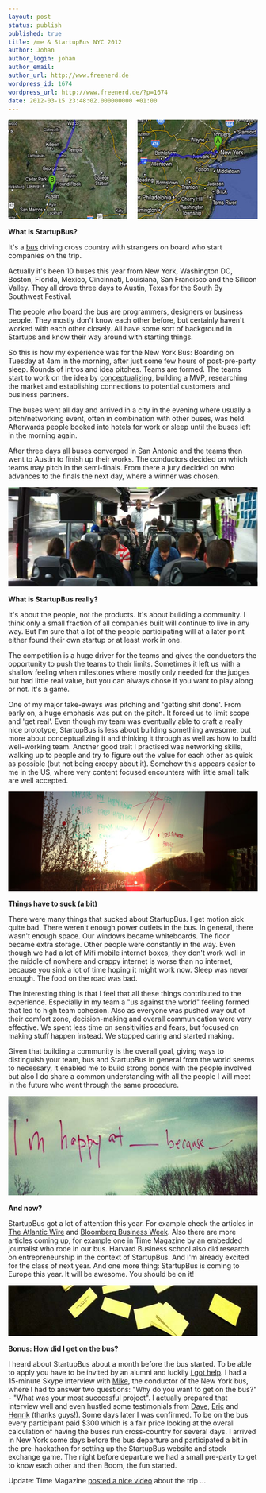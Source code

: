 ```yaml
---
layout: post
status: publish
published: true
title: /me & StartupBus NYC 2012
author: Johan
author_login: johan
author_email:
author_url: http://www.freenerd.de
wordpress_id: 1674
wordpress_url: http://www.freenerd.de/?p=1674
date: 2012-03-15 23:48:02.000000000 +01:00
---
```

<img src="/assets/austinnyc2012-1.jpg" alt="" title="startupbus" width="600" height="200" class="aligncenter size-full wp-image-1677" />

<strong>What is StartupBus?</strong>

It's a <a href="http://startupbus.com/">bus</a> driving cross country with strangers on board who start companies on the trip.

Actually it's been 10 buses this year from New York, Washington DC, Boston, Florida, Mexico, Cincinnati, Louisiana, San Francisco and the Silicon Valley. They all drove three days to Austin, Texas for the South By Southwest Festival.

The people who board the bus are programmers, designers or business people. They mostly don't know each other before, but certainly haven't worked with each other closely. All have some sort of background in Startups and know their way around with starting things.

So this is how my experience was for the New York Bus: Boarding on Tuesday at 4am in the morning, after just some few hours of post-pre-party sleep. Rounds of intros and idea pitches. Teams are formed. The teams start to work on the idea by <a href="http://www.businessmodelgeneration.com/">conceptualizing</a>, building a MVP, researching the market and establishing connections to potential customers and business partners.

The buses went all day and arrived in a city in the evening where usually a pitch/networking event, often in combination with other buses, was held. Afterwards people booked into hotels for work or sleep until the buses left in the morning again.

After three days all buses converged in San Antonio and the teams then went to Austin to finish up their works. The conductors decided on which teams may pitch in the semi-finals. From there a jury decided on who advances to the finals the next day, where a winner was chosen.
 
<img src="/assets/buspeople.jpg" alt="" title="buspeople" width="600" height="200" class="aligncenter size-full wp-image-1679" />

<strong>What is StartupBus really?</strong>

It's about the people, not the products. It's about building a community. I think only a small fraction of all companies built will continue to live in any way. But I'm sure that a lot of the people participating will at a later point either found their own startup or at least work in one.

The competition is a huge driver for the teams and gives the conductors the opportunity to push the teams to their limits. Sometimes it left us with a shallow feeling when milestones where mostly only needed for the judges but had little real value, but you can always chose if you want to play along or not. It's a game.

One of my major take-aways was pitching and 'getting shit done'. From early on, a huge emphasis was put on the pitch. It forced us to limit scope and 'get real'. Even though my team was eventually able to craft a really nice prototype, StartupBus is less about building something awesome, but more about conceptualizing it and thinking it through as well as how to build well-working team. Another good trait I practised was networking skills, walking up to people and try to figure out the value for each other as quick as possible (but not being creepy about it). Somehow this appears easier to me in the US, where very content focused encounters with little small talk are well accepted.

<img src="/assets/windows.jpg" alt="" title="windows" width="600" height="200" class="aligncenter size-full wp-image-1680" />

<strong>Things have to suck (a bit)</strong>

There were many things that sucked about StartupBus. I get motion sick quite bad. There weren't enough power outlets in the bus. In general, there wasn't enough space. Our windows became whiteboards. The floor became extra storage. Other people were constantly in the way. Even though we had a lot of Mifi mobile internet boxes, they don't work well in the middle of nowhere and crappy internet is worse than no internet, because you sink a lot of time hoping it might work now. Sleep was never enough. The food on the road was bad.

The interesting thing is that I feel that all these things contributed to the experience. Especially in my team a "us against the world" feeling formed that led to high team cohesion. Also as everyone was pushed way out of their comfort zone, decision-making and overall communication were very effective. We spent less time on sensitivities and fears, but focused on making stuff happen instead. We stopped caring and started making.

Given that building a community is the overall goal, giving ways to distinguish your team, bus and StartupBus in general from the world seems to necessary, it enabled me to build strong bonds with the people involved but also I do share a common understanding with all the people I will meet in the future who went through the same procedure.

<img src="/assets/now.jpg" alt="" title="now" width="600" height="200" class="aligncenter size-full wp-image-1682" />

<strong>And now?</strong>

StartupBus got a lot of attention this year. For example check the articles in <a href="http://www.theatlanticwire.com/entertainment/2012/03/happiness-bus-sxsw/49676/">The Atlantic Wire</a> and <a href="http://www.businessweek.com/articles/2012-03-07/hitching-a-ride-on-an-startupbus-bound-for-sxsw">Bloomberg Business Week</a>. Also there are more articles coming up, for example one in Time Magazine by an embedded journalist who rode in our bus. Harvard Business school also did research on entrepreneurship in the context of StartupBus. And I'm already excited for the class of next year. And one more thing: StartupBus is coming to Europe this year. It will be awesome. You should be on it!

<img src="/assets/bonusround.jpg" alt="" title="bonusround" width="600" height="102" class="aligncenter size-full wp-image-1683" />

<strong>Bonus: How did I get on the bus?</strong>

I heard about StartupBus about a month before the bus started. To be able to apply you have to be invited by an alumni and luckily <a href="http://johndbritton.com/">i got help</a>. I had a 15-minute Skype interview with <a href="https://twitter.com/mik3cap">Mike</a>, the conductor of the New York bus, where I had to answer two questions: "Why do you want to get on the bus?" - "What was your most successful project". I actually prepared that interview well and even hustled some testimonials from <a href="https://twitter.com/haynes_dave">Dave</a>, <a href="http://www.twitter.com/ericw">Eric</a> and <a href="http://www.twitter.com/henrikberggren">Henrik</a> (thanks guys!). Some days later I was confirmed. To be on the bus every participant paid $300 which is a fair price looking at the overall calculation of having the buses run cross-country for several days. I arrived in New York some days before the bus departure and participated a bit in the pre-hackathon for setting up the StartupBus website and stock exchange game. The night before departure we had a small pre-party to get to know each other and then Boom, the fun started.

Update: Time Magazine <a href="http://business.time.com/2012/06/05/startupbus-building-an-app-en-route-to-sxsw/">posted a nice video</a> about the trip ...
